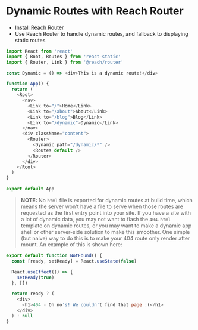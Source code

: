 # Dynamic Routes with Reach Router

- [Install Reach Router](https://reach.tech/router)
- Use Reach Router to handle dynamic routes, and fallback to displaying static routes

```javascript
import React from 'react'
import { Root, Routes } from 'react-static'
import { Router, Link } from '@reach/router'

const Dynamic = () => <div>This is a dynamic route!</div>

function App() {
  return (
    <Root>
      <nav>
        <Link to="/">Home</Link>
        <Link to="/about">About</Link>
        <Link to="/blog">Blog</Link>
        <Link to="/dynamic">Dynamic</Link>
      </nav>
      <div className="content">
        <Router>
          <Dynamic path="/dynamic/*" />
          <Routes default />
        </Router>
      </div>
    </Root>
  )
}

export default App
```

> **NOTE:** No `html` file is exported for dynamic routes at build time, which means the server won't have a file to serve when those routes are requested as the first entry point into your site. If you have a site with a lot of dynamic data, you may not want to flash the `404.html` template on dynamic routes, or you may want to make a dynamic app shell or other server-side solution to make this smoother. One simple (but naive) way to do this is to make your 404 route only render after mount. An example of this is shown here:

```javascript
export default function NotFound() {
  const [ready, setReady] = React.useState(false)

  React.useEffect(() => {
    setReady(true)
  }, [])

  return ready ? (
    <div>
      <h1>404 - Oh no's! We couldn't find that page :(</h1>
    </div>
  ) : null
}
```
